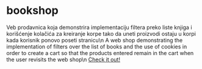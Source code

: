 # bookshop
Veb prodavnica koja demonstrira implementaciju filtera preko liste knjiga i korišćenje kolačića za kreiranje korpe tako da uneti proizvodi ostaju u korpi kada korisnik ponovo poseti stranicu\n
A web shop demonstrating the implementation of filters over the list of books and the use of cookies in order to create a cart so that the products entered remain in the cart when the user revisits the web shop\n
<a href="https://tosibakoludo.github.io/bookshop/">Check it out!</a>
